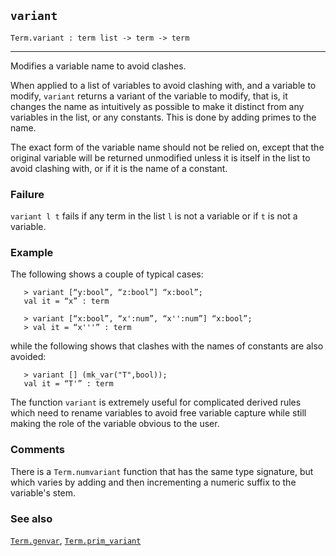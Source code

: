 ## `variant`

``` hol4
Term.variant : term list -> term -> term
```

------------------------------------------------------------------------

Modifies a variable name to avoid clashes.

When applied to a list of variables to avoid clashing with, and a
variable to modify, `variant` returns a variant of the variable to
modify, that is, it changes the name as intuitively as possible to make
it distinct from any variables in the list, or any constants. This is
done by adding primes to the name.

The exact form of the variable name should not be relied on, except that
the original variable will be returned unmodified unless it is itself in
the list to avoid clashing with, or if it is the name of a constant.

### Failure

`variant l t` fails if any term in the list `l` is not a variable or if
`t` is not a variable.

### Example

The following shows a couple of typical cases:

``` hol4
   > variant [“y:bool”, “z:bool”] “x:bool”;
   val it = “x” : term

   > variant [“x:bool”, “x':num”, “x'':num”] “x:bool”;
   > val it = “x'''” : term
```

while the following shows that clashes with the names of constants are
also avoided:

``` hol4
   > variant [] (mk_var("T",bool));
   val it = “T'” : term
```

The function `variant` is extremely useful for complicated derived rules
which need to rename variables to avoid free variable capture while
still making the role of the variable obvious to the user.

### Comments

There is a `Term.numvariant` function that has the same type signature,
but which varies by adding and then incrementing a numeric suffix to the
variable's stem.

### See also

[`Term.genvar`](#Term.genvar), [`Term.prim_variant`](#Term.prim_variant)

